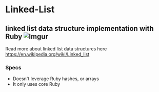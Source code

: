 Linked-List
===============

linked list data structure implementation with Ruby
![Imgur](http://i.imgur.com/EpeWzhv.png?1)
-----------
Read more about linked list data structures here
  https://en.wikipedia.org/wiki/Linked_list

### Specs
* Doesn't leverage Ruby hashes, or arrays
* It only uses core Ruby
